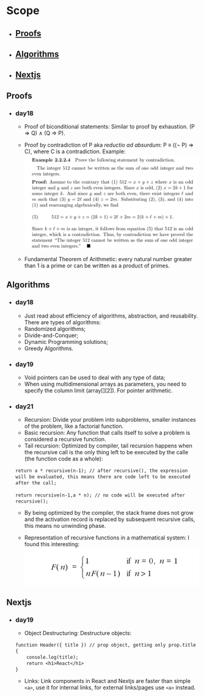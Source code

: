 # Scope
- ## [Proofs](#proofs)
- ## [Algorithms](#algorithms)
- ## [Nextjs](#nextjs)


## Proofs

- ### day18

	- Proof of biconditional statements: Similar to proof by exhaustion. (P ⇒ Q) ∧ (Q ⇒ P).

	- Proof by contradiction of P aka _reductio ad absurdum_: P ≡ ((¬ P) ⇒ C), where C is a contradiction. 
	Example:
	![day18-proof-1](day18-proof-2.png)

	- Fundamental Theorem of Arithmetic: every natural number greater than 1 is a prime or can be written as a product of primes.

## Algorithms

- ### day18

	- Just read about efficiency of algorithms, abstraction, and reusability. There are types of algorithms:
	- Randomized algorithms;
	- Divide-and-Conquer;
	- Dynamic Programming solutions;
	- Greedy Algorithms.

- ### day19
	
	- Void pointers can be used to deal with any type of data;
	- When using multidimensional arrays as parameters, you need to specify the column limit (array[][2]). For pointer arithmetic.

- ### day21

	- Recursion: Divide your problem into subproblems, smaller instances of the problem, like a factorial function.
	- Basic recursion: Any function that calls itself to solve a problem is considered a recursive function.
	- Tail recursion: Optimized by compiler, tail recursion happens when the recursive call is the only thing left to be executed by the calle (the function code as a whole):
	```
	return a * recursive(n-1); // after recursive(), the expression will be evaluated, this means there are code left to be executed after the call;
	
	return recursive(n-1,a * n); // no code will be executed after recursive();
	```

	- By being optimized by the compiler, the stack frame does not grow and the activation record is replaced by subsequent recursive calls, this means no unwinding phase.

	- Representation of recursive functions in a mathematical system: I found this interesting:
	![recursion](day21-algorithms-1.png)

## Nextjs

- ### day19
	
	- Object Destructuring: Destructure objects:
	```
	function Header({ title }) // prop object, getting only prop.title
	{
		console.log(title);
		return <h1>React</h1>
	}
	```
	
	- Links: Link components in React and Nextjs are faster than simple ```<a>```, use it for internal links, for external links/pages use ```<a>``` instead.

